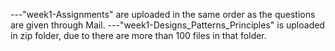 ---"week1-Assignments" are uploaded in the same order as the questions are given through Mail.
---"week1-Designs_Patterns_Principles" is uploaded in zip folder, due to there are more than 100 files in that folder.
